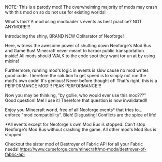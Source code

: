 NOTE: This is a parody mod! The overwhelming majority of mods may crash with this mod on so do not use for existing worlds!

What's this? A mod using modloader's events as best practice? NOT ANYMORE!!!

Introducing the shiny, BRAND NEW Obliterator of Neoforge!

Here, witness the awesome power of shutting down Neoforge's Mod Bus and Game Bus! Minecraft never meant to harbor public transportation inside! All mods should WALK to the code spot they want tor un at by using mixins!

Furthermore, running mod's logic in events is slow cause no mod writes good code. Therefore the solution to get speed is to simply not run the mod's own code! It's genious! Never before thought of! That's right, this is a PERFORMANCE MOD!!! PEAK PERFORMANCE!!!

Now you may be thinking, "by gollie, who would ever use this mod???" Good question! Me! I use it! Therefore that question is now invalidated!!

Enjoy you Minecraft world, free of all Neoforge events* that tries to... enforce "mod compatibility". Bleh! Disgusting! Conflicts are the spice of life!

*All events except for Neoforge's own Mod Bus is stopped. Can't stop Neoforge's Mod Bus without crashing the game. All other mod's Mod Bus is stopped!

Checkout the sister mod of Destroyer of Fabric API for all your Fabric needs!
https://www.curseforge.com/minecraft/mc-mods/destroyer-of-fabric-api
